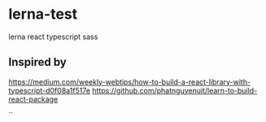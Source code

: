 # lerna-test
lerna react typescript sass

## Inspired by
https://medium.com/weekly-webtips/how-to-build-a-react-library-with-typescript-d0f08a1f517e
https://github.com/phatnguyenuit/learn-to-build-react-package

``